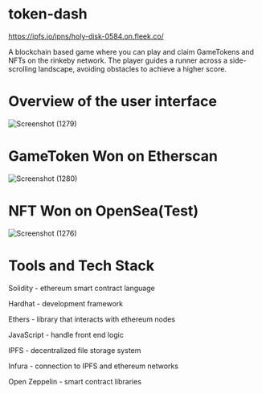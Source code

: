 # token-dash
https://ipfs.io/ipns/holy-disk-0584.on.fleek.co/

A blockchain based game where you can play and claim GameTokens and NFTs on the rinkeby network.
The player guides a runner across a side-scrolling landscape, avoiding obstacles to achieve a higher score.

# Overview of the user interface

![Screenshot (1279)](https://user-images.githubusercontent.com/67197664/167314611-5ed1c8d0-ba5e-40be-86a1-ac872ffb29fa.png)

# GameToken Won on Etherscan

![Screenshot (1280)](https://user-images.githubusercontent.com/67197664/167314669-debf1b03-8a06-4d76-a5d0-f3d5e037d603.png)

# NFT Won on OpenSea(Test)

![Screenshot (1276)](https://user-images.githubusercontent.com/67197664/167314710-4d463b07-4455-4b02-bf81-6605f9ab74a4.png)

# Tools and Tech Stack

Solidity - ethereum smart contract language

Hardhat - development framework

Ethers - library that interacts with ethereum nodes

JavaScript - handle front end logic

IPFS - decentralized file storage system

Infura - connection to IPFS and ethereum networks

Open Zeppelin - smart contract libraries
